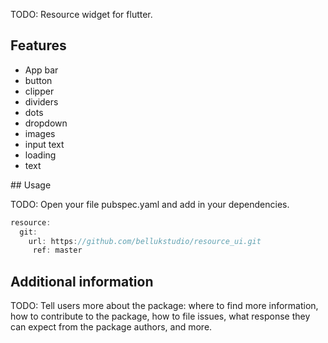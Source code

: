 
TODO: Resource widget for flutter.

## Features
 <ul>
    <li>App bar</li>
    <li>button</li>
    <li>clipper</li>
    <li>dividers</li>
    <li>dots</li>
    <li>dropdown</li>
    <li>images</li>
    <li>input text</li>
    <li>loading</li>
    <li>text</li>
 </ul>
## Usage

TODO: Open your file pubspec.yaml and add in your dependencies. 

```dart
resource:
  git:
    url: https://github.com/bellukstudio/resource_ui.git
     ref: master 
```

## Additional information

TODO: Tell users more about the package: where to find more information, how to 
contribute to the package, how to file issues, what response they can expect 
from the package authors, and more.
